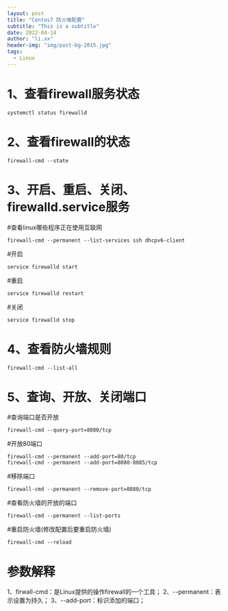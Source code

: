 ```yaml
---
layout: post
title: "Centos7 防火墙配置"
subtitle: "This is a subtitle"
date: 2022-04-14
author: "li.xx"
header-img: "img/post-bg-2015.jpg"
tags: 
  - Linux
---
```


# 1、查看firewall服务状态

`systemctl status firewalld`

# 2、查看firewall的状态

`firewall-cmd --state`

# 3、开启、重启、关闭、firewalld.service服务

#查看linux哪些程序正在使用互联网

`firewall-cmd --permanent --list-services ssh dhcpv6-client`

#开启

`service firewalld start`

#重启

`service firewalld restart`

#关闭

`service firewalld stop`

# 4、查看防火墙规则

`firewall-cmd --list-all`

# 5、查询、开放、关闭端口

#查询端口是否开放

`firewall-cmd --query-port=8080/tcp`

#开放80端口

```shell
firewall-cmd --permanent --add-port=80/tcp
firewall-cmd --permanent --add-port=8080-8085/tcp
```

#移除端口

`firewall-cmd --permanent --remove-port=8080/tcp`

#查看防火墙的开放的端口

`firewall-cmd --permanent --list-ports`

#重启防火墙(修改配置后要重启防火墙)

`firewall-cmd --reload`

# 参数解释

1、firwall-cmd：是Linux提供的操作firewall的一个工具；
2、--permanent：表示设置为持久；
3、--add-port：标识添加的端口；
